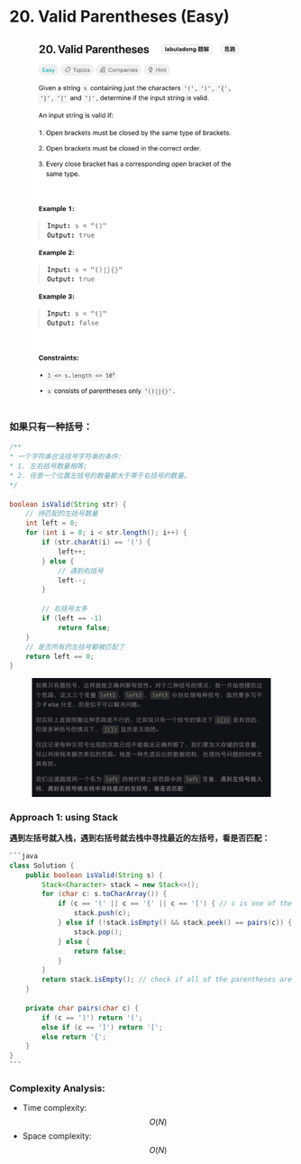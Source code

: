 # 20. Valid Parentheses (Easy)

<figure><img src="../../../.gitbook/assets/image (152).png" alt="" width="375"><figcaption></figcaption></figure>

### 如果只有一种括号：

```java
/**
* 一个字符串合法括号字符串的条件:
* 1. 左右括号数量相等;
* 2. 任意一个位置左括号的数量都大于等于右括号的数量。
*/

boolean isValid(String str) {
    // 待匹配的左括号数量
    int left = 0;
    for (int i = 0; i < str.length(); i++) {
        if (str.charAt(i) == '(') {
            left++;
        } else {
            // 遇到右括号
            left--;
        }

        // 右括号太多
        if (left == -1)
            return false;
    }
    // 是否所有的左括号都被匹配了
    return left == 0;
}

```

<figure><img src="../../../.gitbook/assets/image (1) (2).png" alt="" width="563"><figcaption></figcaption></figure>

### Approach 1: using Stack

**遇到左括号就入栈，遇到右括号就去栈中寻找最近的左括号，看是否匹配：**

````java
```java
class Solution {
    public boolean isValid(String s) {
        Stack<Character> stack = new Stack<>();
        for (char c: s.toCharArray()) {
            if (c == '(' || c == '{' || c == '[') { // c is one of the open brackets
                stack.push(c);
            } else if (!stack.isEmpty() && stack.peek() == pairs(c)) { // c is one of the close brackets
                stack.pop();
            } else {
                return false;
            }
        }
        return stack.isEmpty(); // check if all of the parentheses are paired
    }

    private char pairs(char c) {
        if (c == ')') return '(';
        else if (c == ']') return '[';
        else return '{';
    }
}
```
````

### Complexity Analysis:

* Time complexity: $$O(N)$$
* Space complexity: $$O(N)$$
